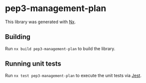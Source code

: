 # pep3-management-plan

This library was generated with [Nx](https://nx.dev).

## Building

Run `nx build pep3-management-plan` to build the library.

## Running unit tests

Run `nx test pep3-management-plan` to execute the unit tests via [Jest](https://jestjs.io).
